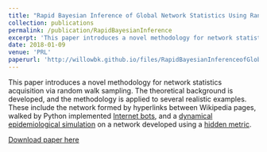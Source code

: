 ```yaml
---
title: "Rapid Bayesian Inference of Global Network Statistics Using Random Walks"
collection: publications
permalink: /publication/RapidBayesianInference
excerpt: 'This paper introduces a novel methodology for network statistics acquisition via random walk sampling. The theoretical background is developed, and the methodology is applied to several realistic examples.'
date: 2018-01-09
venue: 'PRL'
paperurl: 'http://willowbk.github.io/files/RapidBayesianInferenceofGlobalNetworkStatisticsUsingRandomWalks.pdf'
---
```

This paper introduces a novel methodology for network statistics acquisition via random walk sampling. The theoretical background is developed, and the methodology is applied to several realistic examples. These include the network formed by hyperlinks between Wikipedia pages, walked by Python implemented [Internet bots](https://en.wikipedia.org/wiki/Internet_bot), and a [dynamical epidemiological simulation](http://www.pnas.org/content/106/40/16897) on a network developed using a [hidden metric](https://journals.aps.org/prl/abstract/10.1103/PhysRevLett.100.078701).

[Download paper here](http://willowbk.github.io/files/RapidBayesianInferenceofGlobalNetworkStatisticsUsingRandomWalks.pdf)
